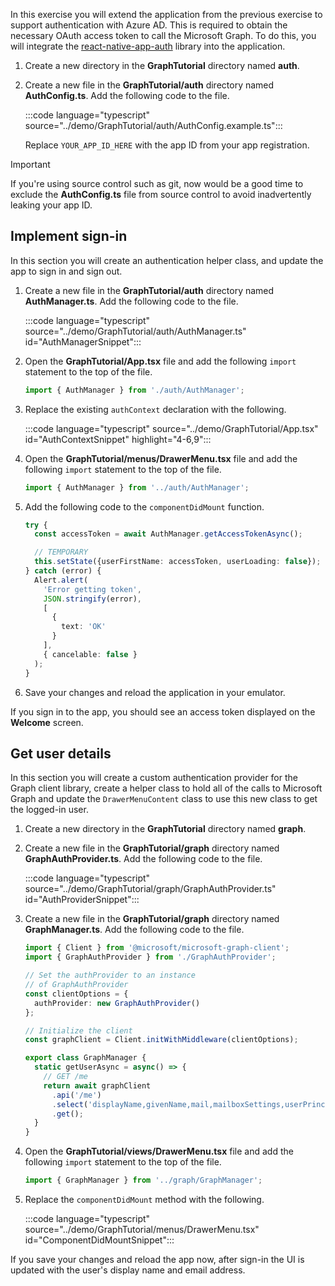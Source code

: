 <!-- markdownlint-disable MD002 MD041 -->

In this exercise you will extend the application from the previous exercise to support authentication with Azure AD. This is required to obtain the necessary OAuth access token to call the Microsoft Graph. To do this, you will integrate the [react-native-app-auth](https://github.com/FormidableLabs/react-native-app-auth) library into the application.

1. Create a new directory in the **GraphTutorial** directory named **auth**.
1. Create a new file in the **GraphTutorial/auth** directory named **AuthConfig.ts**. Add the following code to the file.

    :::code language="typescript" source="../demo/GraphTutorial/auth/AuthConfig.example.ts":::

    Replace `YOUR_APP_ID_HERE` with the app ID from your app registration.

> [!IMPORTANT]
> If you're using source control such as git, now would be a good time to exclude the **AuthConfig.ts** file from source control to avoid inadvertently leaking your app ID.

## Implement sign-in

In this section you will create an authentication helper class, and update the app to sign in and sign out.

1. Create a new file in the **GraphTutorial/auth** directory named **AuthManager.ts**. Add the following code to the file.

    :::code language="typescript" source="../demo/GraphTutorial/auth/AuthManager.ts" id="AuthManagerSnippet":::

1. Open the **GraphTutorial/App.tsx** file and add the following `import` statement to the top of the file.

    ```typescript
    import { AuthManager } from './auth/AuthManager';
    ```

1. Replace the existing `authContext` declaration with the following.

    :::code language="typescript" source="../demo/GraphTutorial/App.tsx" id="AuthContextSnippet" highlight="4-6,9":::

1. Open the **GraphTutorial/menus/DrawerMenu.tsx** file and add the following `import` statement to the top of the file.

    ```typescript
    import { AuthManager } from '../auth/AuthManager';
    ```

1. Add the following code to the `componentDidMount` function.

    ```typescript
    try {
      const accessToken = await AuthManager.getAccessTokenAsync();

      // TEMPORARY
      this.setState({userFirstName: accessToken, userLoading: false});
    } catch (error) {
      Alert.alert(
        'Error getting token',
        JSON.stringify(error),
        [
          {
            text: 'OK'
          }
        ],
        { cancelable: false }
      );
    }
    ```

1. Save your changes and reload the application in your emulator.

If you sign in to the app, you should see an access token displayed on the **Welcome** screen.

## Get user details

In this section you will create a custom authentication provider for the Graph client library, create a helper class to hold all of the calls to Microsoft Graph and update the `DrawerMenuContent` class to use this new class to get the logged-in user.

1. Create a new directory in the **GraphTutorial** directory named **graph**.
1. Create a new file in the **GraphTutorial/graph** directory named **GraphAuthProvider.ts**. Add the following code to the file.

    :::code language="typescript" source="../demo/GraphTutorial/graph/GraphAuthProvider.ts" id="AuthProviderSnippet":::

1. Create a new file in the **GraphTutorial/graph** directory named **GraphManager.ts**. Add the following code to the file.

    ```typescript
    import { Client } from '@microsoft/microsoft-graph-client';
    import { GraphAuthProvider } from './GraphAuthProvider';

    // Set the authProvider to an instance
    // of GraphAuthProvider
    const clientOptions = {
      authProvider: new GraphAuthProvider()
    };

    // Initialize the client
    const graphClient = Client.initWithMiddleware(clientOptions);

    export class GraphManager {
      static getUserAsync = async() => {
        // GET /me
        return await graphClient
          .api('/me')
          .select('displayName,givenName,mail,mailboxSettings,userPrincipalName')
          .get();
      }
    }
    ```

1. Open the **GraphTutorial/views/DrawerMenu.tsx** file and add the following `import` statement to the top of the file.

    ```typescript
    import { GraphManager } from '../graph/GraphManager';
    ```

1. Replace the `componentDidMount` method with the following.

    :::code language="typescript" source="../demo/GraphTutorial/menus/DrawerMenu.tsx" id="ComponentDidMountSnippet":::

If you save your changes and reload the app now, after sign-in the UI is updated with the user's display name and email address.
